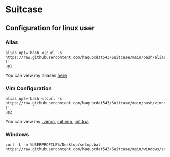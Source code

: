 # Suitcase

## Configuration for linux user

### Alias
```
alias up1='bash <(curl -s https://raw.githubusercontent.com/haquocdat543/Suitcase/main/bash/alias.sh )'
up1
```

You can view my aliases [here](https://github.com/haquocdat543/Suitcase/blob/main/bash/.bashrc)
### Vim Configuration 
```
alias up2='bash <(curl -s https://raw.githubusercontent.com/haquocdat543/Suitcase/main/bash/vimconfig.sh )'
up2
```

You can view my [.vimrc](https://github.com/haquocdat543/Suitcase/blob/main/bash/.vimrc), [init.vim](https://github.com/haquocdat543/Suitcase/blob/main/bash/init.vim), [init.lua](https://github.com/haquocdat543/Suitcase/blob/main/bash/init.lua)
### Windows
```
curl -L -o %USERPROFILE%/Desktop/setup.bat https://raw.githubusercontent.com/haquocdat543/Suitcase/main/windows/setup.bat
```
